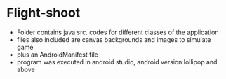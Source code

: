 # Flight-shoot
 - Folder contains java src. codes for different classes of the application
 - files also included are canvas backgrounds and images to simulate game
 - plus an AndroidManifest file
 - program was executed in android studio, android version lollipop and above
